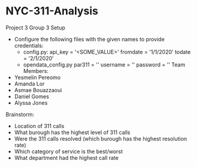 # NYC-311-Analysis
Project 3 Group 3
Setup
  - Configure the following files with the given names to provide credentials:
	- config.py:
		api_key = '<SOME_VALUE>'
		fromdate = '1/1/2020'
		todate = '2/1/2020'
	- opendata_config.py
		par311 = '<TOKEN VALUE>'
		username = '<SOME VALUE>'
		password = '<SOME VALUE>'
Team Members: 
  - Yesmelin Pereomo
  - Amanda Lor
  - Asmae Bouazzaoui
  - Daniel Gomes
  - Alyssa Jones


Brainstorm:
  - Location of 311 calls
  - What burough has the highest level of 311 calls
  - Were the 311 calls resolved (which burough has the highest resolution rate)
  - Which category of service is the best/worst
  - What department had the highest call rate
